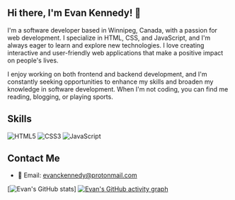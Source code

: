 ## Hi there, I'm Evan Kennedy! 👋

I'm a software developer based in Winnipeg, Canada, with a passion for web 
development. I specialize in HTML, CSS, and JavaScript, and I'm always eager to 
learn and explore new technologies. I love creating interactive and user-friendly 
web applications that make a positive impact on people's lives.

I enjoy working on both frontend and backend development, and I'm constantly 
seeking opportunities to enhance my skills and broaden my knowledge in software 
development. When I'm not coding, you can find me reading, blogging, or playing 
sports.

## Skills
![HTML5](https://img.shields.io/badge/HTML5-E34F26?style=for-the-badge&logo=html5&logoColor=white)
![CSS3](https://img.shields.io/badge/CSS3-1572B6?style=for-the-badge&logo=css3&logoColor=white)
![JavaScript](https://img.shields.io/badge/JavaScript-323330?style=for-the-badge&logo=javascript&logoColor=F7DF1E)

## Contact Me
- 📧 Email: [evanckennedy@protonmail.com](mailto:evanckennedy@protonmail.com)

[![Evan's GitHub stats](https://github-readme-stats.vercel.app/api?username=evanckennedy&theme=blue-green)]
[![Evan's GitHub activity graph](https://github-readme-activity-graph.vercel.app/graph?username=evanckennedy&bg_color=000000&color=a2c4e6&line=a2e6e6&point=403d3d&area=true&hide_border=true)](https://github.com/ashutosh00710/github-readme-activity-graph)